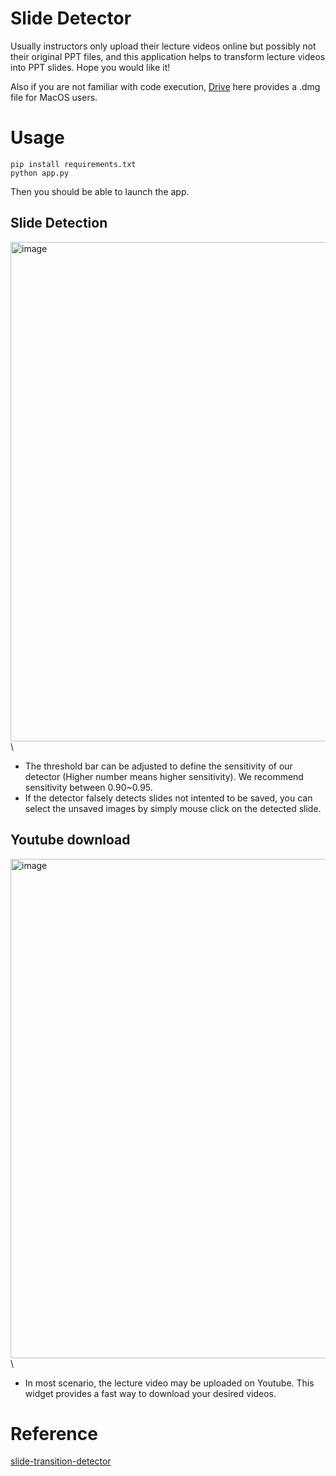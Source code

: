 # Slide Detector

Usually instructors only upload their lecture videos online but possibly not their original PPT files, and this application helps to transform lecture videos into PPT slides. Hope you would like it!

Also if you are not familiar with code execution, [Drive](https://drive.google.com/drive/folders/10TZ7bD07nOKC8GSoc_x7Di2dTThquMer?usp=sharing) here provides a .dmg file for MacOS users.

# Usage
```
pip install requirements.txt
python app.py
```
Then you should be able to launch the app.

## Slide Detection

<img width="799" alt="image" src="https://github.com/altis5526/slide_detector/assets/40194798/d4036cc2-a458-44be-9151-dd42830a3549"> \\
* The threshold bar can be adjusted to define the sensitivity of our detector (Higher number means higher sensitivity). We recommend sensitivity between 0.90~0.95.
* If the detector falsely detects slides not intented to be saved, you can select the unsaved images by simply mouse click on the detected slide.

## Youtube download
<img width="799" alt="image" src="https://github.com/altis5526/slide_detector/assets/40194798/55b0960b-6f64-48b0-829a-8f42c3dd7bd9"> \\
* In most scenario, the lecture video may be uploaded on Youtube. This widget provides a fast way to download your desired videos.

# Reference
[slide-transition-detector](https://github.com/renebrandel/slide-transition-detector)
